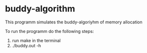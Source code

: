 # buddy-algorithm
This programm simulates the buddy-algoriyhm of memory allocation

To run the programm do the following steps:

1. run make in the terminal
2. ./buddy.out -h

